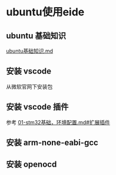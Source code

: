 # ubuntu使用eide

## ubuntu 基础知识
[ubuntu基础知识.md](../Tips合集/ubuntu基础知识.md)

## 安装 vscode
从微软官网下安装包

## 安装 vscode 插件

参考 [01-stm32基础，环境配置.md#扩展插件](../01-stm32基础，环境配置/01-stm32基础，环境配置.md#扩展插件)

## 安装 arm-none-eabi-gcc

## 安装 openocd